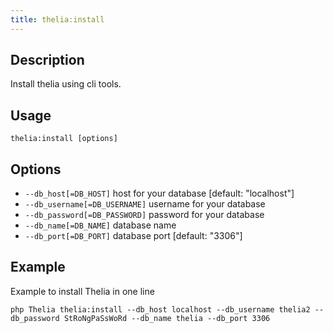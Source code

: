 ```yaml
---
title: thelia:install
---
```


## Description
Install thelia using cli tools.

## Usage
```shell 
thelia:install [options]
```

## Options
-   `--db_host[=DB_HOST]`          host for your database [default: "localhost"]
-   `--db_username[=DB_USERNAME]`  username for your database
-   `--db_password[=DB_PASSWORD]`  password for your database
-   `--db_name[=DB_NAME]`          database name
-   `--db_port[=DB_PORT]`          database port [default: "3306"]



## Example

Example to install Thelia in one line
```shell
php Thelia thelia:install --db_host localhost --db_username thelia2 --db_password StRoNgPaSsWoRd --db_name thelia --db_port 3306
```